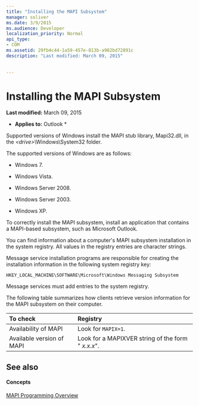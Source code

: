 ```yaml
---
title: "Installing the MAPI Subsystem"
manager: soliver
ms.date: 3/9/2015
ms.audience: Developer
localization_priority: Normal
api_type:
- COM
ms.assetid: 29fb4c44-1a59-457e-813b-a982bd72891c
description: "Last modified: March 09, 2015"
 
 
---
```


# Installing the MAPI Subsystem

 **Last modified:** March 09, 2015 
  
 * **Applies to:** Outlook * 
  
Supported versions of Windows install the MAPI stub library, Mapi32.dll, in the  _\<drive\>_\Windows\System32 folder. 
  
The supported versions of Windows are as follows:
  
- Windows 7.
    
- Windows Vista.
    
- Windows Server 2008.
    
- Windows Server 2003.
    
- Windows XP.
    
To correctly install the MAPI subsystem, install an application that contains a MAPI-based subsystem, such as Microsoft Outlook.
  
You can find information about a computer's MAPI subsystem installation in the system registry. All values in the registry entries are character strings. 
  
Message service installation programs are responsible for creating the installation information in the following system registry key: 
  
 `HKEY_LOCAL_MACHINE\SOFTWARE\Microsoft\Windows Messaging Subsystem`
  
Message services must add entries to the system registry. 
  
The following table summarizes how clients retrieve version information for the MAPI subsystem on their computer.
  
|**To check**|**Registry**|
|:-----|:-----|
|Availability of MAPI  <br/> |Look for  `MAPIX=1`.  <br/> |
|Available version of MAPI  <br/> |Look for a MAPIXVER string of the form " _x.x.x_".  <br/> |
   
## See also

#### Concepts

[MAPI Programming Overview](mapi-programming-overview.md)

